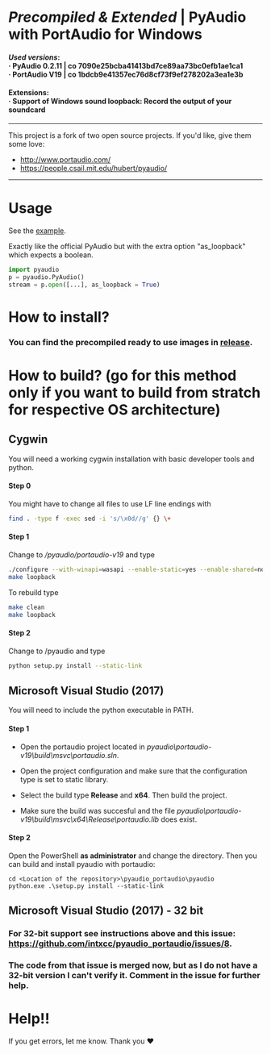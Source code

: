 # _Precompiled & Extended_ | PyAudio with PortAudio for Windows

#### _Used versions_: <br>&middot; PyAudio 0.2.11 | co 7090e25bcba41413bd7ce89aa73bc0efb1ae1ca1<br>&middot; PortAudio V19 | co 1bdcb9e41357ec76d8cf73f9ef278202a3ea1e3b

#### Extensions:<br>&middot; Support of Windows sound loopback: Record the output of your soundcard

---
This project is a fork of two open source projects. If you'd like, give them some love:
- http://www.portaudio.com/
- https://people.csail.mit.edu/hubert/pyaudio/

---

# Usage

See the [example](https://github.com/intxcc/pyaudio_portaudio/tree/master/example).

Exactly like the official PyAudio but with the extra option "as_loopback" which expects a boolean.
```python
import pyaudio
p = pyaudio.PyAudio()
stream = p.open([...], as_loopback = True)
```

# How to install?

### You can find the precompiled ready to use images in [release](https://github.com/intxcc/pyaudio_portaudio/releases).



# How to build? (go for this method only if you want to build from stratch for respective OS architecture)

## Cygwin

You will need a working cygwin installation with basic developer tools and python.

#### Step 0
You might have to change all files to use LF line endings with
```bash
find . -type f -exec sed -i 's/\x0d//g' {} \+
```

#### Step 1
Change to */pyaudio/portaudio-v19* and type
```bash
./configure --with-winapi=wasapi --enable-static=yes --enable-shared=no
make loopback
```

To rebuild type
```bash
make clean
make loopback
```

#### Step 2
Change to /pyaudio and type
```bash
python setup.py install --static-link
```

## Microsoft Visual Studio (2017)

You will need to include the python executable in PATH.

#### Step 1

- Open the portaudio project located in *pyaudio\portaudio-v19\build\msvc\portaudio.sln*.

- Open the project configuration and make sure that the configuration type is set to static library.

- Select the build type __Release__ and __x64__. Then build the project.

- Make sure the build was succesful and the file *pyaudio\portaudio-v19\build\msvc\x64\Release\portaudio.lib* does exist.

#### Step 2

Open the PowerShell __as administrator__ and change the directory. Then you can build and install pyaudio with portaudio:

```
cd <Location of the repository>\pyaudio_portaudio\pyaudio
python.exe .\setup.py install --static-link
```

## Microsoft Visual Studio (2017) - 32 bit

### For 32-bit support see instructions above and this issue: https://github.com/intxcc/pyaudio_portaudio/issues/8.

### The code from that issue is merged now, but as I do not have a 32-bit version I can't verify it. Comment in the issue for further help.

# Help!!
If you get errors, let me know. Thank you &hearts;
